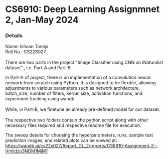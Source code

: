 
# CS6910: Deep Learning Assignmnet 2, Jan-May 2024

### Details

Name: Ishaan Taneja
</br>
Roll No.: CS22S027
</br>
</br>
There are two parts in the project "Image Classifier using CNN on iNaturalist dataset" , i.e. Part-A and Part-B. 
</br>

In Part-A of project, there is an implementation of a convolution neural network from scratch using Python. It is designed to be flexible, allowing adjustments to various parameters such as network architecture, batch_size, number of filters, kernel size, activation functions, and experiment tracking using wandb.
</br>
</br>
While, in Part-B, we finetune an already pre-defined model for our dataset. 
</br>
</br>
The respective two folders contain the python script along with other necessary files required and respective readme file for execution.

The sweep details for choosing the hyperparameters, runs, sample test prediction images, and related plots can be viewed at:
</br>
https://wandb.ai/cs22s027/Report_DL_2/reports/CS6910-Assignment-2--Vmlldzo3NDM1MjM1
